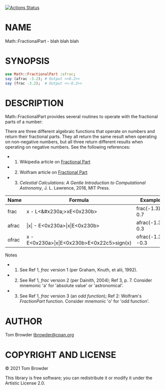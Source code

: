 [![Actions Status](https://github.com/tbrowder/Math-FractionalPart/workflows/test/badge.svg)](https://github.com/tbrowder/Math-FractionalPart/actions)

NAME
====

Math::FractionalPart - blah blah blah

SYNOPSIS
========

```raku
use Math::FractionalPart :afrac;
say (afrac -3.2); # Output <<0.2>>
say (frac -3.2);  # Output <<-0.2>>
```

DESCRIPTION
===========

Math::FractionalPart provides several routines to operate with the fractional parts of a number:

There are three different algebraic functions that operate on numbers and return their fractional parts. They all return the same result when operating on non-negative numbers, but all three return different results when operating on negative numbers. See the following references:

  * 1. Wikipedia article on [Fractional Part](https://en.m.wikipedia.org/wiki/Fractional_part)

  * 2. Wolfram article on [Fractional Part](https://mathworld.wolfram.com/FractionalPart.html)

  * 3. *Celestial Calculations: A Gentle Introduction to Computational Astronomy*, J. L. Lawrence, 2018, MIT Press.

<table class="pod-table">
<thead><tr>
<th>Name</th> <th>Formula</th> <th>Example</th> <th>Notes</th>
</tr></thead>
<tbody>
<tr> <td>frac</td> <td>x - L&lt;&amp;#x230a;&gt;xE&lt;0x230b&gt;</td> <td>frac(-1.3): 0.7</td> <td>1</td> </tr> <tr> <td>afrac</td> <td>|x| - E&lt;0x230a&gt;|x|E&lt;0x230b&gt;</td> <td>afrac(-1.3): 0.3</td> <td>2</td> </tr> <tr> <td>ofrac</td> <td>x - E&lt;0x230a&gt;|x|E&lt;0x230b&gt;E&lt;0x22c5&gt;sign(x)</td> <td>ofrac(-1.3): -0.3</td> <td>3</td> </tr>
</tbody>
</table>

Notes

  * 1. See Ref 1, *frac* version 1 (per Graham, Knuth, et alii, 1992).

  * 2. See Ref 1, *frac* version 2 (per Dainith, 2004); Ref 3, p. 7. Consider mnemonic 'a' for 'absolute value' or 'astronomical'.

  * 3. See Ref 1, *frac* version 3 (an *odd function*); Ref 2: Wolfram's *FractionPart* function. Consider mnemonic 'o' for 'odd function'.

AUTHOR
======

Tom Browder <tbrowder@cpan.org>

COPYRIGHT AND LICENSE
=====================

© 2021 Tom Browder

This library is free software; you can redistribute it or modify it under the Artistic License 2.0.


